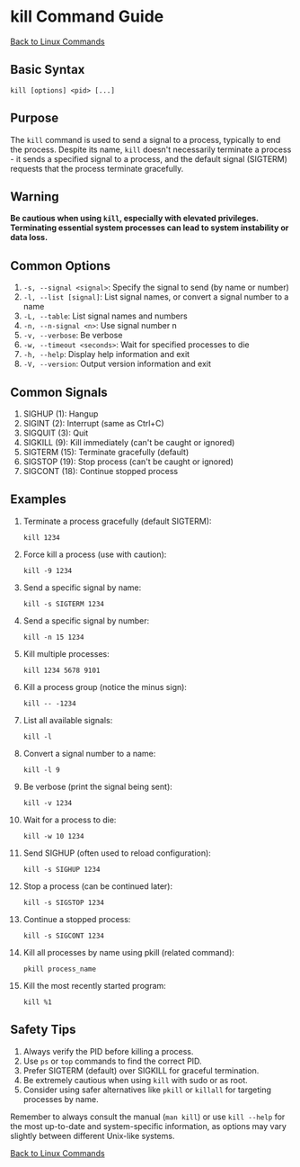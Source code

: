 # kill Command Guide

[Back to Linux Commands](../readme.md)

## Basic Syntax

```
kill [options] <pid> [...]
```

## Purpose

The `kill` command is used to send a signal to a process, typically to end the process. Despite its name, `kill` doesn't necessarily terminate a process - it sends a specified signal to a process, and the default signal (SIGTERM) requests that the process terminate gracefully.

## Warning

**Be cautious when using `kill`, especially with elevated privileges. Terminating essential system processes can lead to system instability or data loss.**

## Common Options

1. `-s, --signal <signal>`: Specify the signal to send (by name or number)
2. `-l, --list [signal]`: List signal names, or convert a signal number to a name
3. `-L, --table`: List signal names and numbers
4. `-n, --n-signal <n>`: Use signal number n
5. `-v, --verbose`: Be verbose
6. `-w, --timeout <seconds>`: Wait for specified processes to die
7. `-h, --help`: Display help information and exit
8. `-V, --version`: Output version information and exit

## Common Signals

1. SIGHUP (1): Hangup
2. SIGINT (2): Interrupt (same as Ctrl+C)
3. SIGQUIT (3): Quit
4. SIGKILL (9): Kill immediately (can't be caught or ignored)
5. SIGTERM (15): Terminate gracefully (default)
6. SIGSTOP (19): Stop process (can't be caught or ignored)
7. SIGCONT (18): Continue stopped process

## Examples

1. Terminate a process gracefully (default SIGTERM):
   ```
   kill 1234
   ```

2. Force kill a process (use with caution):
   ```
   kill -9 1234
   ```

3. Send a specific signal by name:
   ```
   kill -s SIGTERM 1234
   ```

4. Send a specific signal by number:
   ```
   kill -n 15 1234
   ```

5. Kill multiple processes:
   ```
   kill 1234 5678 9101
   ```

6. Kill a process group (notice the minus sign):
   ```
   kill -- -1234
   ```

7. List all available signals:
   ```
   kill -l
   ```

8. Convert a signal number to a name:
   ```
   kill -l 9
   ```

9. Be verbose (print the signal being sent):
   ```
   kill -v 1234
   ```

10. Wait for a process to die:
    ```
    kill -w 10 1234
    ```

11. Send SIGHUP (often used to reload configuration):
    ```
    kill -s SIGHUP 1234
    ```

12. Stop a process (can be continued later):
    ```
    kill -s SIGSTOP 1234
    ```

13. Continue a stopped process:
    ```
    kill -s SIGCONT 1234
    ```

14. Kill all processes by name using pkill (related command):
    ```
    pkill process_name
    ```

15. Kill the most recently started program:
    ```
    kill %1
    ```

## Safety Tips

1. Always verify the PID before killing a process.
2. Use `ps` or `top` commands to find the correct PID.
3. Prefer SIGTERM (default) over SIGKILL for graceful termination.
4. Be extremely cautious when using `kill` with sudo or as root.
5. Consider using safer alternatives like `pkill` or `killall` for targeting processes by name.

Remember to always consult the manual (`man kill`) or use `kill --help` for the most up-to-date and system-specific information, as options may vary slightly between different Unix-like systems.

[Back to Linux Commands](../readme.md)
